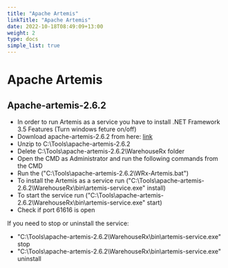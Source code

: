 ```yaml
---
title: "Apache Artemis"
linkTitle: "Apache Artemis"
date: 2022-10-18T08:49:09+13:00
weight: 2
type: docs
simple_list: true
---
```


# Apache Artemis

## Apache-artemis-2.6.2
- In order to run Artemis as a service you have to install .NET Framework 3.5 Features (Turn windows feture on/off)
- Download apache-artemis-2.6.2 from here:  [link](./apache-artemis-2.6.2.zip)
- Unzip to C:\Tools\apache-artemis-2.6.2
- Delete C:\Tools\apache-artemis-2.6.2\WarehouseRx folder
- Open the CMD as Administrator and run the following commands from the CMD
- Run the ("C:\Tools\apache-artemis-2.6.2\WRx-Artemis.bat") 
- To install the Artemis as a service run ("C:\Tools\apache-artemis-2.6.2\WarehouseRx\bin\artemis-service.exe" install) 
- To start the service run ("C:\Tools\apache-artemis-2.6.2\WarehouseRx\bin\artemis-service.exe" start)
- Check if port 61616 is open

If you need to stop or uninstall the service:
- "C:\Tools\apache-artemis-2.6.2\WarehouseRx\bin\artemis-service.exe" stop
- "C:\Tools\apache-artemis-2.6.2\WarehouseRx\bin\artemis-service.exe" uninstall


